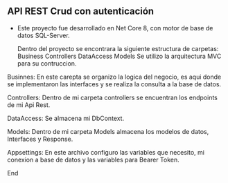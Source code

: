 ## API REST Crud con autenticación

- Este proyecto fue desarrollado en Net Core 8, con motor de base de datos SQL-Server.

	Dentro del proyecto se encontrara la siguiente estructura de carpetas:
		Business
		Controllers
		DataAccess
		Models
	Se utilizo la arquitectura MVC para su contruccion.
	
Businnes: 
En este carepta se organizo la logica del negocio, es aqui donde se implementaron las interfaces y se realiza la consulta a la base de datos.

Controllers: 
Dentro de mi carpeta controllers se encuentran los endpoints de mi Api Rest.

DataAccess: 
Se almacena mi DbContext.

Models: 
Dentro de mi carpeta Models almacena los modelos de datos, Interfaces y Response.

Appsettings: 
En este archivo configuro las variables que necesito, mi conexion a base de datos y las variables para Bearer Token.

End
